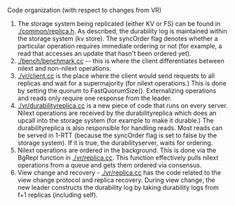 Code organization (with respect to changes from VR)

1. The storage system being replicated (either KV or FS) can be found in [./common/replica.h](./common/replica.h). As described, the durability log is maintained within the storage system (kv store). The syncOrder flag denotes whether a particular operation requires immediate ordering or not (for example, a read that accesses an update that hasn't been ordered yet).
2. [./bench/benchmark.cc](./bench/benchmark.cc) -- this is where the client differentiates between nilext and non-nilext operations. 
3. [./vr/client.cc](./vr/client.cc) is the place where the client would send requests to all replicas and wait for a supermajority (for nilext operations.) This is done by setting the quorum to FastQuorumSize(). Externalizing operations and reads only require one response from the leader. 
4. [./vr/durabilityreplica.cc](./vr/durabilityreplica.cc) is a new piece of code that runs on every server. Nilext operations are received by the durabilityreplica which does an upcall into the storage system (for example to make it durable.) The durabilityreplica is also responsible for handling reads. Most reads can be served in 1-RTT (because the syncOrder flag is set to false by the storage system). If it is true, the durabilityserver, waits for ordering.
5. Nilext operations are ordered in the background. This is done via the BgRepl function in [./vr/replica.cc](./vr/replica.cc). This function effectively pulls nilext operations from a queue and gets them ordered via consensus.
6. View change and recovery - [./vr/replica.cc](./vr/replica.cc) has the code related to the view change protocol and replica recovery. During view change, the new leader constructs the durability log by taking durability logs from f+1 replicas (including self).